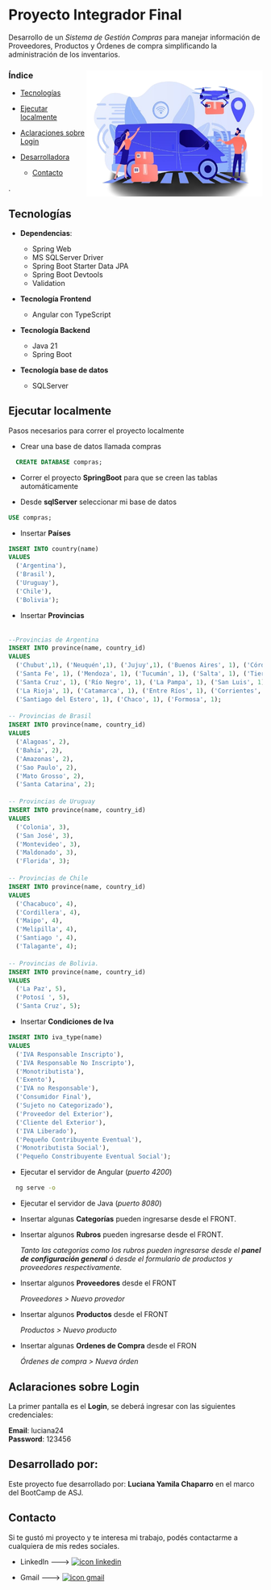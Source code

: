 # Proyecto Integrador Final 

<p>Desarrollo de un <em>Sistema de Gestión Compras</em> para manejar información de Proveedores, Productos y Órdenes de compra simplificando la administración de los inventarios.</p>


### Índice <img align="right" src="angular/gestion-compras/src/assets/img/img-removebg-preview.png" alt="Logo" title="Imágen gestor de compras" width="350" height="250" />

- [Tecnologías](#tecnologías)

- [Ejecutar localmente](#ejecutar-localmente)

- [Aclaraciones sobre Login](#aclaraciones-sobre-login)

- [Desarrolladora](#desarrollado-por)
    - [Contacto](#contacto)


.
## Tecnologías
  - **Dependencias**:
  	- Spring Web
  	- MS SQLServer Driver
  	- Spring Boot Starter Data JPA
  	- Spring Boot Devtools 
  	- Validation
  
  - **Tecnología Frontend**    
      - Angular con TypeScript
      
  - **Tecnología Backend**   
      - Java 21
      - Spring Boot
      
  - **Tecnología base de datos**   
      - SQLServer


## Ejecutar localmente

Pasos necesarios para correr el proyecto localmente

- Crear una base de datos llamada compras
```sql
  CREATE DATABASE compras;
```

- Correr el proyecto **SpringBoot** para que se creen las tablas automáticamente

- Desde **sqlServer** seleccionar mi base de datos
```sql
USE compras;
```

- Insertar **Países**

```sql
INSERT INTO country(name)
VALUES 
  ('Argentina'),
  ('Brasil'),
  ('Uruguay'),
  ('Chile'),
  ('Bolivia');

```

- Insertar  **Provincias**

```sql

--Provincias de Argentina
INSERT INTO province(name, country_id)
VALUES 
  ('Chubut',1), ('Neuquén',1), ('Jujuy',1), ('Buenos Aires', 1), ('Córdoba', 1),
  ('Santa Fe', 1), ('Mendoza', 1), ('Tucumán', 1), ('Salta', 1), ('Tierra del Fuego', 1),
  ('Santa Cruz', 1), ('Río Negro', 1), ('La Pampa', 1), ('San Luis', 1), ('San Juan', 1),
  ('La Rioja', 1), ('Catamarca', 1), ('Entre Ríos', 1), ('Corrientes', 1), ('Misiones', 1),
  ('Santiago del Estero', 1), ('Chaco', 1), ('Formosa', 1);
       
-- Provincias de Brasil
INSERT INTO province(name, country_id)
VALUES 
  ('Alagoas', 2),
  ('Bahía', 2),
  ('Amazonas', 2),
  ('Sao Paulo', 2),
  ('Mato Grosso', 2),
  ('Santa Catarina', 2);

-- Provincias de Uruguay
INSERT INTO province(name, country_id)
VALUES 
  ('Colonia', 3),
  ('San José', 3),
  ('Montevideo', 3),
  ('Maldonado', 3),
  ('Florida', 3);

-- Provincias de Chile
INSERT INTO province(name, country_id)
VALUES 
  ('Chacabuco', 4),
  ('Cordillera', 4),
  ('Maipo', 4),
  ('Melipilla', 4),
  ('Santiago ', 4),
  ('Talagante', 4);

-- Provincias de Bolivia.
INSERT INTO province(name, country_id)
VALUES 
  ('La Paz', 5),
  ('Potosí ', 5),
  ('Santa Cruz', 5);

```

- Insertar **Condiciones de Iva**
```sql
INSERT INTO iva_type(name)
VALUES 
  ('IVA Responsable Inscripto'),
  ('IVA Responsable No Inscripto'),
  ('Monotributista'),
  ('Exento'),
  ('IVA no Responsable'),
  ('Consumidor Final'),
  ('Sujeto no Categorizado'),
  ('Proveedor del Exterior'),
  ('Cliente del Exterior'),
  ('IVA Liberado'),
  ('Pequeño Contribuyente Eventual'),
  ('Monotributista Social'),
  ('Pequeño Constribuyente Eventual Social');
```
- Ejecutar el servidor de Angular (*puerto 4200*)

```bash
  ng serve -o
```

- Ejecutar el servidor de Java (*puerto 8080*)

- Insertar algunas **Categorías** pueden ingresarse desde el FRONT.
- Insertar algunos **Rubros** pueden ingresarse desde el FRONT.

   _Tanto las categorías como los rubros pueden ingresarse desde el **panel de configuración general** ó desde
   el formulario de productos y proveedores respectivamente._
 

- Insertar algunos **Proveedores** desde el FRONT
  
  *Proveedores > Nuevo provedor*

- Insertar algunos **Productos** desde el FRONT
  
  *Productos > Nuevo producto*

- Insertar algunas **Ordenes de Compra** desde el FRON
  
  *Órdenes de compra > Nueva órden*


## Aclaraciones sobre **Login**

La primer pantalla es el **Login**, se deberá ingresar con las siguientes credenciales:

**Email**: luciana24  
**Password**: 123456

## Desarrollado por:

Este proyecto fue desarrollado por: **Luciana Yamila Chaparro** en el marco del BootCamp de ASJ.

## Contacto

Si te gustó mi proyecto y te interesa mi trabajo, podés contactarme a cualquiera de mis redes sociales. 

  - LinkedIn ---> [<img src="https://cdn.jsdelivr.net/gh/devicons/devicon/icons/linkedin/linkedin-plain.svg" width="25px" alt="icon linkedin">](http://linkedin.com/in/luciana-chaparro-39521221a)  

  - Gmail ---> [<img src="https://img.icons8.com/ios-filled/50/null/gmail.png" width="26px" alt="icon gmail">](mailto:lucianachaparro87@gmail.com) 
